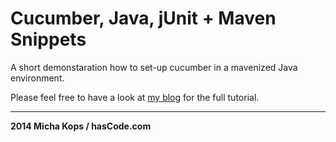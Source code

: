 # Cucumber, Java, jUnit + Maven Snippets

A short demonstaration how to set-up cucumber in a mavenized Java environment.

Please feel free to have a look at [my blog] for the full tutorial.

----

**2014 Micha Kops / hasCode.com**

   [my blog]:http://www.hascode.com/
